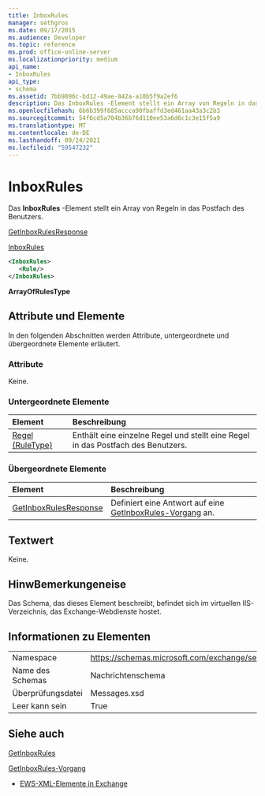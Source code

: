 ```yaml
---
title: InboxRules
manager: sethgros
ms.date: 09/17/2015
ms.audience: Developer
ms.topic: reference
ms.prod: office-online-server
ms.localizationpriority: medium
api_name:
- InboxRules
api_type:
- schema
ms.assetid: 7bb9896c-bd12-49ae-842a-a10b5f9a2ef6
description: Das InboxRules -Element stellt ein Array von Regeln in das Postfach des Benutzers.
ms.openlocfilehash: 6b6b399f685accca90fbaffd3ed461aa43a3c2b3
ms.sourcegitcommit: 54f6cd5a704b36b76d110ee53a6d6c1c3e15f5a9
ms.translationtype: MT
ms.contentlocale: de-DE
ms.lasthandoff: 09/24/2021
ms.locfileid: "59547232"
---
```

# <a name="inboxrules"></a>InboxRules

Das **InboxRules** -Element stellt ein Array von Regeln in das Postfach des Benutzers. 
  
[GetInboxRulesResponse](getinboxrulesresponse.md)
  
[InboxRules](inboxrules.md)
  
```XML
<InboxRules>
   <Rule/>
</InboxRules>
```

 **ArrayOfRulesType**
## <a name="attributes-and-elements"></a>Attribute und Elemente

In den folgenden Abschnitten werden Attribute, untergeordnete und übergeordnete Elemente erläutert.
  
### <a name="attributes"></a>Attribute

Keine.
  
### <a name="child-elements"></a>Untergeordnete Elemente

|**Element**|**Beschreibung**|
|:-----|:-----|
|[Regel (RuleType)](rule-ruletype.md) <br/> |Enthält eine einzelne Regel und stellt eine Regel in das Postfach des Benutzers.  <br/> |
   
### <a name="parent-elements"></a>Übergeordnete Elemente

|**Element**|**Beschreibung**|
|:-----|:-----|
|[GetInboxRulesResponse](getinboxrulesresponse.md) <br/> |Definiert eine Antwort auf eine [GetInboxRules-Vorgang](getinboxrules-operation.md) an.  <br/> |
   
## <a name="text-value"></a>Textwert

Keine.
  
## <a name="remarks"></a>HinwBemerkungeneise

Das Schema, das dieses Element beschreibt, befindet sich im virtuellen IIS-Verzeichnis, das Exchange-Webdienste hostet.
  
## <a name="element-information"></a>Informationen zu Elementen

|||
|:-----|:-----|
|Namespace  <br/> |https://schemas.microsoft.com/exchange/services/2006/messages  <br/> |
|Name des Schemas  <br/> |Nachrichtenschema  <br/> |
|Überprüfungsdatei  <br/> |Messages.xsd  <br/> |
|Leer kann sein  <br/> |True  <br/> |
   
## <a name="see-also"></a>Siehe auch



[GetInboxRules](getinboxrules.md)
  
[GetInboxRules-Vorgang](getinboxrules-operation.md)


- [EWS-XML-Elemente in Exchange](ews-xml-elements-in-exchange.md)

